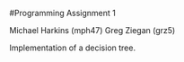 #Programming Assignment 1 

Michael Harkins (mph47)
Greg Ziegan (grz5)

Implementation of a decision tree.
